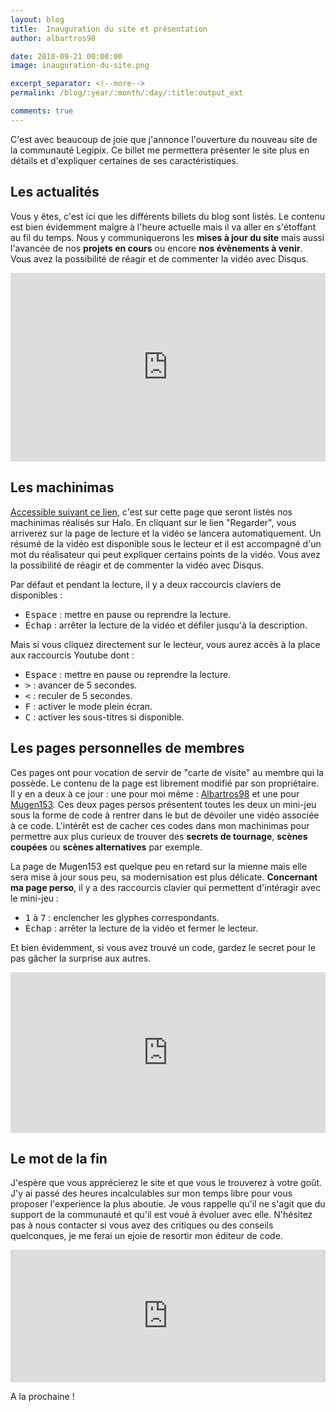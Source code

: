 ```yaml
---
layout: blog
title:  Inauguration du site et présentation
author: albartros98

date: 2018-09-21 00:00:00
image: inauguration-du-site.png

excerpt_separator: <!--more-->
permalink: /blog/:year/:month/:day/:title:output_ext

comments: true
---
```


C'est avec beaucoup de joie que j'annonce l'ouverture du nouveau site de la communauté Legipix.
Ce billet me permettera présenter le site plus en détails et d'expliquer certaines de ses caractéristiques.
<!--more-->

## Les actualités

Vous y êtes, c'est ici que les différents billets du blog sont listés.
Le contenu est bien évidemment maîgre à l'heure actuelle mais il va aller en s'étoffant au fil du temps.
Nous y communiquerons les **mises à jour du site** mais aussi l'avancée de nos **projets en cours** ou encore **nos évènements à venir**.
Vous avez la possibilité de réagir et de commenter la vidéo avec Disqus.

<div><div style="width:100%;height:0;padding-bottom:60%;position:relative;"><iframe src="https://giphy.com/embed/11M1k4fIwVqPF6" width="100%" height="100%" style="position:absolute" frameBorder="0" class="giphy-embed" allowFullScreen></iframe></div></div>

## Les machinimas

[Accessible suivant ce lien](https://legipix.net/machinima), c'est sur cette page que seront listés nos machinimas réalisés sur Halo.
En cliquant sur le lien "Regarder", vous arriverez sur la page de lecture et la vidéo se lancera automatiquement.
Un résumé de la vidéo est disponible sous le lecteur et il est accompagné d'un mot du réalisateur qui peut expliquer certains points de la vidéo.
Vous avez la possibilité de réagir et de commenter la vidéo avec Disqus.

Par défaut et pendant la lecture, il y a deux raccourcis claviers de disponibles :

- <kbd>Espace</kbd> : mettre en pause ou reprendre la lecture.
- <kbd>Échap</kbd> : arrêter la lecture de la vidéo et défiler jusqu'à la description.

Mais si vous cliquez directement sur le lecteur, vous aurez accès à la place aux raccourcis Youtube dont :

- <kbd>Espace</kbd> : mettre en pause ou reprendre la lecture.
- <kbd>></kbd> : avancer de 5 secondes.
- <kbd><</kbd> : reculer de 5 secondes.
- <kbd>F</kbd> : activer le mode plein écran.
- <kbd>C</kbd> : activer les sous-titres si disponible.

## Les pages personnelles de membres

Ces pages ont pour vocation de servir de "carte de visite" au membre qui la possède.
Le contenu de la page est librement modifié par son propriétaire.
Il y en a deux à ce jour : une pour moi même : [Albartros98](https://legipix.net/albartros98/) et une pour [Mugen153](https://legipix.net/mugen153/).
Ces deux pages persos présentent toutes les deux un mini-jeu sous la forme de code à rentrer dans le but de dévoiler une vidéo associée à ce code.
L'intérêt est de cacher ces codes dans mon machinimas pour permettre aux plus curieux de trouver des **secrets de tournage**, **scènes coupées** ou **scènes alternatives** par exemple.

La page de Mugen153 est quelque peu en retard sur la mienne mais elle sera mise à jour sous peu, sa modernisation est plus délicate.
**Concernant ma page perso**, il y a des raccourcis clavier qui permettent d'intéragir avec le mini-jeu :

- <kbd>1</kbd> à <kbd>7</kbd> : enclencher les glyphes correspondants.
- <kbd>Échap</kbd> : arrêter la lecture de la vidéo et fermer le lecteur.

Et bien évidemment, si vous avez trouvé un code, gardez le secret pour le pas gâcher la surprise aux autres.

<div><div style="width:100%;height:0;padding-bottom:51%;position:relative;"><iframe src="https://giphy.com/embed/TL5XQpSpASo4U" width="100%" height="100%" style="position:absolute" frameBorder="0" class="giphy-embed" allowFullScreen></iframe></div></div>

## Le mot de la fin

J'espère que vous apprécierez le site et que vous le trouverez à votre goût.
J'y ai passé des heures incalculables sur mon temps libre pour vous proposer l'experience la plus aboutie.
Je vous rappelle qu'il ne s'agit que du support de la communauté et qu'il est voué à évoluer avec elle.
N'hésitez pas à nous contacter si vous avez des critiques ou des conseils quelconques, je me ferai un ejoie de resortir mon éditeur de code.

<div><div style="width:100%;height:0;padding-bottom:42%;position:relative;"><iframe src="https://giphy.com/embed/xT8qBsOjMOcdeGJIU8" width="100%" height="100%" style="position:absolute" frameBorder="0" class="giphy-embed" allowFullScreen></iframe></div></div>

A la prochaine !


